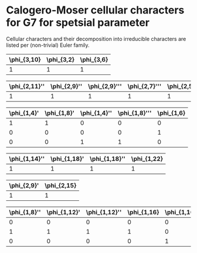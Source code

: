 # Calogero-Moser cellular characters for G7 for spetsial parameter

Cellular characters and their decomposition into irreducible characters are listed per (non-trivial) Euler family.

| \phi_{3,10}| \phi_{3,2}| \phi_{3,6} |
| ----| ----| ---- |
| 1| 1| 1 |

| \phi_{2,11}''| \phi_{2,9}''| \phi_{2,9}'''| \phi_{2,7}'''| \phi_{2,5}''| \phi_{2,3}'| \phi_{2,3}''| \phi_{2,1} |
| ----| ----| ----| ----| ----| ----| ----| ---- |
| 1| 1| 1| 1| 1| 1| 1| 1 |

| \phi_{1,4}'| \phi_{1,8}'| \phi_{1,4}''| \phi_{1,8}'''| \phi_{1,6} |
| ----| ----| ----| ----| ---- |
| 1| 1| 0| 0| 0 |
| 0| 0| 0| 0| 1 |
| 0| 0| 1| 1| 0 |

| \phi_{1,14}''| \phi_{1,18}'| \phi_{1,18}''| \phi_{1,22} |
| ----| ----| ----| ---- |
| 1| 1| 1| 1 |

| \phi_{2,9}'| \phi_{2,15} |
| ----| ---- |
| 1| 1 |

| \phi_{1,8}''| \phi_{1,12}'| \phi_{1,12}''| \phi_{1,16}| \phi_{1,10}'| \phi_{1,14}'| \phi_{1,10}''| \phi_{1,14}'''| \phi_{2,7}'| \phi_{2,11}'| \phi_{2,7}''| \phi_{2,11}'''| \phi_{2,13}'| \phi_{2,5}'| \phi_{2,13}''| \phi_{2,5}'''| \phi_{3,4}| \phi_{3,8}| \phi_{3,12} |
| ----| ----| ----| ----| ----| ----| ----| ----| ----| ----| ----| ----| ----| ----| ----| ----| ----| ----| ---- |
| 0| 0| 0| 0| 0| 0| 1| 1| 1| 1| 0| 0| 1| 1| 0| 0| 1| 1| 1 |
| 1| 1| 1| 1| 0| 0| 0| 0| 1| 1| 1| 1| 1| 1| 1| 1| 1| 1| 1 |
| 0| 0| 0| 0| 1| 1| 0| 0| 0| 0| 1| 1| 0| 0| 1| 1| 1| 1| 1 |


